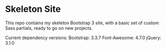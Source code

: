 # Skeleton Site
This repo contains my skeleton Bootstrap 3 site, with a basic set of custom Sass partials, ready to go on new projects.

Current dependency versions:
Bootstrap: 3.3.7
Font-Awesome: 4.7.0
jQuery: 3.1.0
